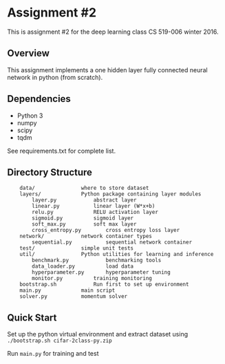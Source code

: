 # Assignment #2

This is assignment #2 for the deep learning class CS 519-006 winter 2016.

## Overview

This assignment implements a one hidden layer fully connected neural network in python (from scratch).

## Dependencies
- Python 3
- numpy 
- scipy 
- tqdm

See requirements.txt for complete list.

## Directory Structure
```
	data/				where to store dataset
	layers/				Python package containing layer modules
		layer.py			abstract layer
		linear.py			linear layer (W*x+b)
		relu.py				RELU activation layer
		sigmoid.py			sigmoid layer
		soft_max.py			soft max layer
		cross_entropy.py		cross entropy loss layer
	network/			network container types
		sequential.py			sequential network container
	test/				simple unit tests
	util/				Python utilities for learning and inference
		benchmark.py			benchmarking tools
		data_loader.py			load data
		hyperparameter.py		hyperparameter tuning
		monitor.py			training monitoring
	bootstrap.sh			Run first to set up environment
	main.py				main script
	solver.py			momentum solver
```

## Quick Start
Set up the python virtual environment and extract dataset using `./bootstrap.sh cifar-2class-py.zip`

Run `main.py` for training and test
